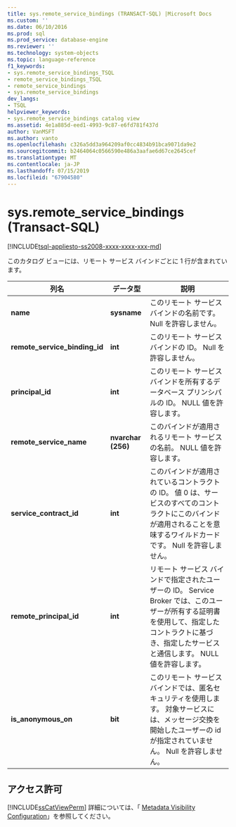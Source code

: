 ```yaml
---
title: sys.remote_service_bindings (TRANSACT-SQL) |Microsoft Docs
ms.custom: ''
ms.date: 06/10/2016
ms.prod: sql
ms.prod_service: database-engine
ms.reviewer: ''
ms.technology: system-objects
ms.topic: language-reference
f1_keywords:
- sys.remote_service_bindings_TSQL
- remote_service_bindings_TSQL
- remote_service_bindings
- sys.remote_service_bindings
dev_langs:
- TSQL
helpviewer_keywords:
- sys.remote_service_bindings catalog view
ms.assetid: 4e1a885d-eed1-4993-9c87-e6fd781f437d
author: VanMSFT
ms.author: vanto
ms.openlocfilehash: c326a5dd3a964209af0cc4834b91bca9071da9e2
ms.sourcegitcommit: b2464064c0566590e486a3aafae6d67ce2645cef
ms.translationtype: MT
ms.contentlocale: ja-JP
ms.lasthandoff: 07/15/2019
ms.locfileid: "67904580"
---
```

# <a name="sysremoteservicebindings-transact-sql"></a>sys.remote_service_bindings (Transact-SQL)
[!INCLUDE[tsql-appliesto-ss2008-xxxx-xxxx-xxx-md](../../includes/tsql-appliesto-ss2008-xxxx-xxxx-xxx-md.md)]

  このカタログ ビューには、リモート サービス バインドごとに 1 行が含まれています。 
  
|列名|データ型|説明|  
|-----------------|---------------|-----------------|  
|**name**|**sysname**|このリモート サービス バインドの名前です。 Null を許容しません。|  
|**remote_service_binding_id**|**int**|このリモート サービス バインドの ID。 Null を許容しません。|  
|**principal_id**|**int**|このリモート サービス バインドを所有するデータベース プリンシパルの ID。 NULL 値を許容します。|  
|**remote_service_name**|**nvarchar (256)**|このバインドが適用されるリモート サービスの名前。 NULL 値を許容します。|  
|**service_contract_id**|**int**|このバインドが適用されているコントラクトの ID。 値 0 は、サービスのすべてのコントラクトにこのバインドが適用されることを意味するワイルドカードです。 Null を許容しません。|  
|**remote_principal_id**|**int**|リモート サービス バインドで指定されたユーザーの ID。 Service Broker では、このユーザーが所有する証明書を使用して、指定したコントラクトに基づき、指定したサービスと通信します。 NULL 値を許容します。|  
|**is_anonymous_on**|**bit**|このリモート サービス バインドでは、匿名セキュリティを使用します。 対象サービスには、メッセージ交換を開始したユーザーの id が指定されていません。 Null を許容しません。|  
  
## <a name="permissions"></a>アクセス許可  
 [!INCLUDE[ssCatViewPerm](../../includes/sscatviewperm-md.md)] 詳細については、「 [Metadata Visibility Configuration](../../relational-databases/security/metadata-visibility-configuration.md)」を参照してください。  
  
  

